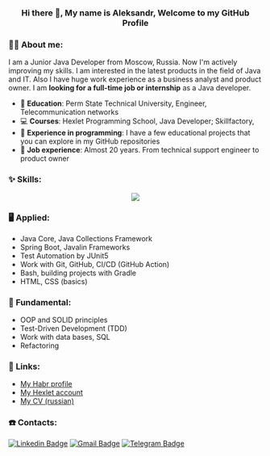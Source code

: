 <h3 align="center"> Hi there 👋, My name is Aleksandr, Welcome to my GitHub Profile<br/> </h3> 

### 👨‍💻 About me:

I am a Junior Java Developer from Moscow, Russia. Now I'm actively improving my skills. I am interested in the latest products in the field of Java and IT. Also I have huge work experience as a business analyst and product owner. I am **looking for a full-time job or internship** as a Java developer.

* 📝 **Education**: Perm State Technical University, Engineer, Telecommunication networks
* 💻 **Courses**: Hexlet Programming School, Java Developer; Skillfactory, 
* 💼 **Experience in programming**: I have a few educational projects that you can explore in my GitHub repositories
* 💼 **Job experience**: Almost 20 years. From technical support engineer to product owner

### ✨ Skills:

<p align="center">
  <a href="https://skillicons.dev">
    <img src="https://skillicons.dev/icons?i=java,spring,idea,gradle,git,github,postgres,hibernate,bash,docker,html,css,postman" />
  </a>
</p>

### 🖥 Applied:

* Java Core, Java Collections Framework
* Spring Boot, Javalin Frameworks
* Test Automation by JUnit5
* Work with Git, GitHub, CI/CD (GitHub Action)
* Bash, building projects with Gradle
* HTML, CSS (basics)

### 🏫 Fundamental:

* OOP and SOLID principles
* Test-Driven Development (TDD)
* Work with data bases, SQL
* Refactoring  

### 📄 Links:

* [My Habr profile](https://career.habr.com/a88217)
* [My Hexlet account](https://ru.hexlet.io/u/aleksandr_muzalev)
* [My CV (russian)](https://cv.hexlet.io/ru/resumes/3282)

### ☎️ Contacts:

[![Linkedin Badge](https://img.shields.io/badge/LinkedIn-0077B5?style=for-the-badge&logo=linkedin&logoColor=white)](https://www.linkedin.com/in/muzalev-aleksandr) [![Gmail Badge](https://img.shields.io/badge/GMAIL-D14836?style=for-the-badge&logo=gmail&logoColor=white)](mailto:muzalev.as@gmail.com) [![Telegram Badge](https://img.shields.io/badge/Telegram-26A5E4.svg?style=for-the-badge&logo=Telegram&logoColor=white)](https://t.me/s88217)
